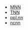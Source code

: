 - [MNN](https://github.com/alibaba/MNN)
- [TNN](https://github.com/Tencent/TNN)
- [ppl.nn](https://github.com/openppl-public/ppl.nn)
- [ncnn](https://github.com/Tencent/ncnn)
